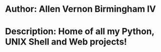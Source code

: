 # Author: Allen Vernon Birmingham IV
# Description: Home of all my Python, UNIX Shell and Web projects!


